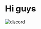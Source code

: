 
# Hi guys
[![discord](https://img.shields.io/badge/contact-me-blue?logo=discord&logoColor=white)](https://discordapp.com/users/473485195329142784)
